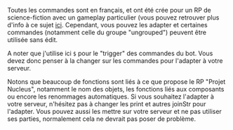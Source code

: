 Toutes les commandes sont en français, et ont été crée pour un RP de science-fiction avec un gameplay particulier (vous pouvez retrouver plus d'info à ce sujet [ici](https://www.jdr-system.ovh/readme.html). Cependant, vous pouvez les adapter et certaines commandes (notamment celle du groupe "ungrouped") peuvent être utilisée sans édit.

A noter que j'utilise ici `$` pour le "trigger" des commandes du bot. Vous devez donc penser à la changer sur les commandes pour l'adapter à votre serveur.

Notons que beaucoup de fonctions sont liés à ce que propose le RP "Projet Nucleus", notamment le nom des objets, les fonctions liés aux composants ou encore les renommages automatiques. Si vous souhaitez l'adapter à votre serveur, n'hésitez pas à changer les print et autres joinStr pour l'adapter. 
Vous pouvez aussi les mettre sur votre serveur et ne pas utiliser ses parties, normalement cela ne devrait pas poser de problème.



